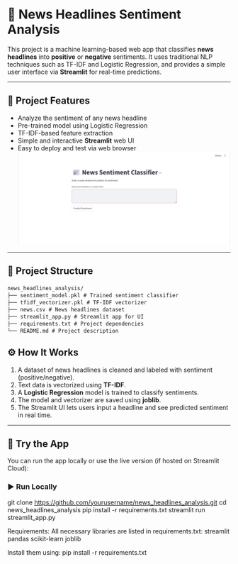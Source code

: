 # 📰 News Headlines Sentiment Analysis

This project is a machine learning-based web app that classifies **news headlines** into **positive** or **negative** sentiments. It uses traditional NLP techniques such as TF-IDF and Logistic Regression, and provides a simple user interface via **Streamlit** for real-time predictions.

---

## 📌 Project Features

- Analyze the sentiment of any news headline
- Pre-trained model using Logistic Regression
- TF-IDF-based feature extraction
- Simple and interactive **Streamlit** web UI
- Easy to deploy and test via web browser
![Positive Example](https://github.com/baqirbalti/news_headlines_analysis/blob/main/image/Screenshot%202025-07-27%20105425.png)
---

## 📁 Project Structure
```
news_headlines_analysis/
├── sentiment_model.pkl # Trained sentiment classifier
├── tfidf_vectorizer.pkl # TF-IDF vectorizer
├── news.csv # News headlines dataset
├── streamlit_app.py # Streamlit app for UI
├── requirements.txt # Project dependencies
└── README.md # Project description
```
## ⚙️ How It Works

1. A dataset of news headlines is cleaned and labeled with sentiment (positive/negative).
2. Text data is vectorized using **TF-IDF**.
3. A **Logistic Regression** model is trained to classify sentiments.
4. The model and vectorizer are saved using **joblib**.
5. The Streamlit UI lets users input a headline and see predicted sentiment in real time.

---

## 🚀 Try the App

You can run the app locally or use the live version (if hosted on Streamlit Cloud):

### ▶️ Run Locally


git clone https://github.com/yourusername/news_headlines_analysis.git
cd news_headlines_analysis
pip install -r requirements.txt
streamlit run streamlit_app.py


Requirements:
All necessary libraries are listed in requirements.txt:
streamlit
pandas
scikit-learn
joblib

Install them using:
pip install -r requirements.txt
